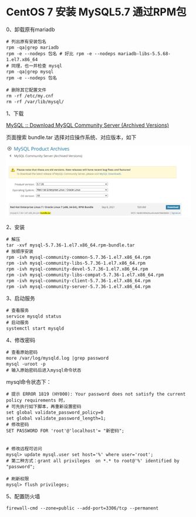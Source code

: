 # CentOS 7  安装 MySQL5.7 通过RPM包

0、卸载原有mariadb

```shell
# 列出原有安装包名
rpm -qa|grep mariadb
rpm -e --nodeps 包名 # 好比 rpm -e --nodeps mariadb-libs-5.5.68-1.el7.x86_64
# 同理，也一并检查 mysql
rpm -qa|grep mysql
rpm -e --nodeps 包名

# 删除其它配置文件
rm -rf /etc/my.cnf
rm -rf /var/lib/mysql/
```

1、下载

[MySQL :: Download MySQL Community Server (Archived Versions)](https://downloads.mysql.com/archives/community/)

页面搜索 bundle.tar 选择对应操作系统、对应版本，如下 

![image-20220404205320362](CentOS7-MySQL57.assets/image-20220404205320362.png)

2、安装

```shell
# 解压
tar -xvf mysql-5.7.36-1.el7.x86_64.rpm-bundle.tar
# 按顺序安装
rpm -ivh mysql-community-common-5.7.36-1.el7.x86_64.rpm
rpm -ivh mysql-community-libs-5.7.36-1.el7.x86_64.rpm
rpm -ivh mysql-community-devel-5.7.36-1.el7.x86_64.rpm
rpm -ivh mysql-community-libs-compat-5.7.36-1.el7.x86_64.rpm
rpm -ivh mysql-community-client-5.7.36-1.el7.x86_64.rpm
rpm -ivh mysql-community-server-5.7.36-1.el7.x86_64.rpm
```

3、启动服务

```shell
# 查看服务
service mysqld status
# 启动服务
systemctl start mysqld
```

4、修改密码

```shell
# 查看原始密码
more /var/log/mysqld.log |grep password
mysql -uroot -p
# 输入原始密码后进入mysql命令状态
```

mysql命令状态下：

```mysql
# 提示 ERROR 1819 (HY000): Your password does not satisfy the current policy requirements 时，
# 可先执行如下脚本，再重新设置密码
set global validate_password_policy=0
set global validate_password_length=1;
# 修改密码
SET PASSWORD FOR 'root'@'localhost'= "新密码";


# 修改远程可访问
mysql> update mysql.user set host='%' where user='root';
# 第二种方式：grant all privileges  on *.* to root@'%' identified by "password";

# 刷新权限
mysql> flush privileges;

```

5、配置防火墙

```shell
firewall-cmd --zone=public --add-port=3306/tcp --permanent
```


